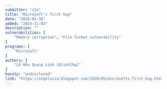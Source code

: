 ```yaml
---
submitter: "c2a"
title: "Microsoft's first bug"
date: "2020-05-30"
added: "2024-11-03"
description: ""
vulnerabilities: [
    "Memory corruption", "File format vulnerability"
]
programs: [
    "Microsoft"
]
authors: [
    "Lê Hữu Quang Linh (@linhlhq)"
]
bounty: "undisclosed"
link: "https://ezqelusia.blogspot.com/2020/05/microsofts-first-bug.html"
---
```




